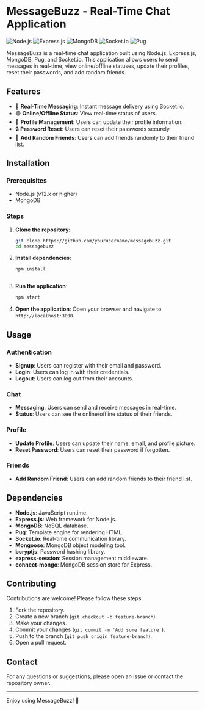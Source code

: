 # MessageBuzz - Real-Time Chat Application

![Node.js](https://img.shields.io/badge/Node.js-v12.x-green)
![Express.js](https://img.shields.io/badge/Express.js-4.x-blue)
![MongoDB](https://img.shields.io/badge/MongoDB-v4.x-brightgreen)
![Socket.io](https://img.shields.io/badge/Socket.io-v4.x-white)
![Pug](https://img.shields.io/badge/Pug-v3.x-orange)

MessageBuzz is a real-time chat application built using Node.js, Express.js, MongoDB, Pug, and Socket.io. This application allows users to send messages in real-time, view online/offline statuses, update their profiles, reset their passwords, and add random friends.

## Features

- 📩 **Real-Time Messaging**: Instant message delivery using Socket.io.
- 🟢 **Online/Offline Status**: View real-time status of users.
- 👤 **Profile Management**: Users can update their profile information.
- 🔒 **Password Reset**: Users can reset their passwords securely.
- 🤝 **Add Random Friends**: Users can add friends randomly to their friend list.

## Installation

### Prerequisites

- Node.js (v12.x or higher)
- MongoDB

### Steps

1. **Clone the repository**:
    ```bash
    git clone https://github.com/yourusername/messagebuzz.git
    cd messagebuzz
    ```

2. **Install dependencies**:
    ```bash
    npm install
    ```


    ```

4. **Run the application**:
    ```bash
    npm start
    ```

5. **Open the application**:
    Open your browser and navigate to `http://localhost:3000`.

## Usage

### Authentication

- **Signup**: Users can register with their email and password.
- **Login**: Users can log in with their credentials.
- **Logout**: Users can log out from their accounts.

### Chat

- **Messaging**: Users can send and receive messages in real-time.
- **Status**: Users can see the online/offline status of their friends.

### Profile

- **Update Profile**: Users can update their name, email, and profile picture.
- **Reset Password**: Users can reset their password if forgotten.

### Friends

- **Add Random Friend**: Users can add random friends to their friend list.

## Dependencies

- **Node.js**: JavaScript runtime.
- **Express.js**: Web framework for Node.js.
- **MongoDB**: NoSQL database.
- **Pug**: Template engine for rendering HTML.
- **Socket.io**: Real-time communication library.
- **Mongoose**: MongoDB object modeling tool.
- **bcryptjs**: Password hashing library.
- **express-session**: Session management middleware.
- **connect-mongo**: MongoDB session store for Express.

## Contributing

Contributions are welcome! Please follow these steps:

1. Fork the repository.
2. Create a new branch (`git checkout -b feature-branch`).
3. Make your changes.
4. Commit your changes (`git commit -m 'Add some feature'`).
5. Push to the branch (`git push origin feature-branch`).
6. Open a pull request.


## Contact

For any questions or suggestions, please open an issue or contact the repository owner.

---

Enjoy using MessageBuzz! 🚀


